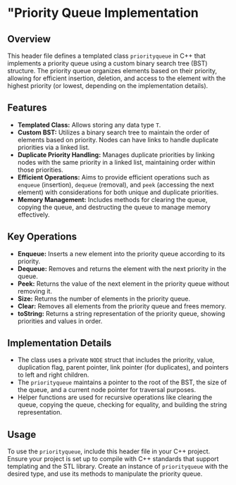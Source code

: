 "Priority Queue Implementation
=============================

Overview
--------

This header file defines a templated class `priorityqueue` in C++ that implements a priority queue using a custom binary search tree (BST) structure. The priority queue organizes elements based on their priority, allowing for efficient insertion, deletion, and access to the element with the highest priority (or lowest, depending on the implementation details).

Features
--------

- **Templated Class:** Allows storing any data type `T`.
- **Custom BST:** Utilizes a binary search tree to maintain the order of elements based on priority. Nodes can have links to handle duplicate priorities via a linked list.
- **Duplicate Priority Handling:** Manages duplicate priorities by linking nodes with the same priority in a linked list, maintaining order within those priorities.
- **Efficient Operations:** Aims to provide efficient operations such as `enqueue` (insertion), `dequeue` (removal), and `peek` (accessing the next element) with considerations for both unique and duplicate priorities.
- **Memory Management:** Includes methods for clearing the queue, copying the queue, and destructing the queue to manage memory effectively.

Key Operations
--------------

- **Enqueue:** Inserts a new element into the priority queue according to its priority.
- **Dequeue:** Removes and returns the element with the next priority in the queue.
- **Peek:** Returns the value of the next element in the priority queue without removing it.
- **Size:** Returns the number of elements in the priority queue.
- **Clear:** Removes all elements from the priority queue and frees memory.
- **toString:** Returns a string representation of the priority queue, showing priorities and values in order.

Implementation Details
----------------------

- The class uses a private `NODE` struct that includes the priority, value, duplication flag, parent pointer, link pointer (for duplicates), and pointers to left and right children.
- The `priorityqueue` maintains a pointer to the root of the BST, the size of the queue, and a current node pointer for traversal purposes.
- Helper functions are used for recursive operations like clearing the queue, copying the queue, checking for equality, and building the string representation.

Usage
-----

To use the `priorityqueue`, include this header file in your C++ project. Ensure your project is set up to compile with C++ standards that support templating and the STL library. Create an instance of `priorityqueue` with the desired type, and use its methods to manipulate the priority queue.
